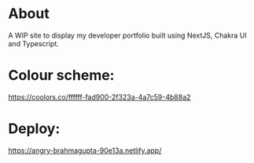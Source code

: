 # About

A WIP site to display my developer portfolio built using NextJS, Chakra UI and Typescript.

# Colour scheme:

https://coolors.co/ffffff-fad900-2f323a-4a7c59-4b88a2

# Deploy:

https://angry-brahmagupta-90e13a.netlify.app/

